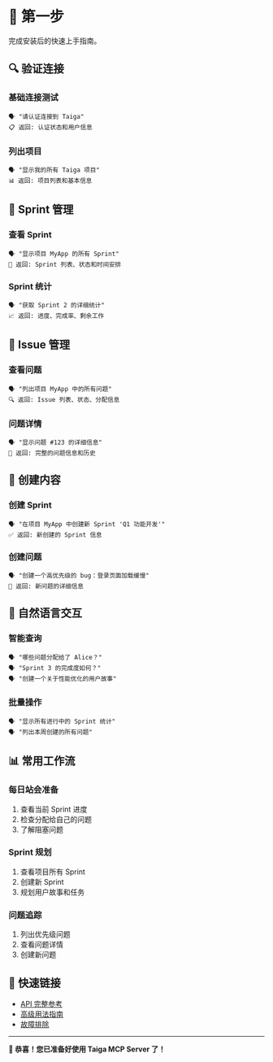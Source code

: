 # 🎯 第一步

完成安装后的快速上手指南。

## 🔍 验证连接

### 基础连接测试
```
🗣️ "请认证连接到 Taiga"
📋 返回: 认证状态和用户信息
```

### 列出项目
```
🗣️ "显示我的所有 Taiga 项目"
📊 返回: 项目列表和基本信息
```

## 🏃 Sprint 管理

### 查看 Sprint
```
🗣️ "显示项目 MyApp 的所有 Sprint"
📅 返回: Sprint 列表、状态和时间安排
```

### Sprint 统计
```
🗣️ "获取 Sprint 2 的详细统计"
📈 返回: 进度、完成率、剩余工作
```

## 🐛 Issue 管理

### 查看问题
```
🗣️ "列出项目 MyApp 中的所有问题"
🔍 返回: Issue 列表、状态、分配信息
```

### 问题详情
```
🗣️ "显示问题 #123 的详细信息"
📝 返回: 完整的问题信息和历史
```

## 📝 创建内容

### 创建 Sprint
```
🗣️ "在项目 MyApp 中创建新 Sprint 'Q1 功能开发'"
✅ 返回: 新创建的 Sprint 信息
```

### 创建问题
```
🗣️ "创建一个高优先级的 bug：登录页面加载缓慢"
🐛 返回: 新问题的详细信息
```

## 🎨 自然语言交互

### 智能查询
```
🗣️ "哪些问题分配给了 Alice？"
🗣️ "Sprint 3 的完成度如何？"
🗣️ "创建一个关于性能优化的用户故事"
```

### 批量操作
```
🗣️ "显示所有进行中的 Sprint 统计"
🗣️ "列出本周创建的所有问题"
```

## 📊 常用工作流

### 每日站会准备
1. 查看当前 Sprint 进度
2. 检查分配给自己的问题
3. 了解阻塞问题

### Sprint 规划
1. 查看项目所有 Sprint
2. 创建新 Sprint
3. 规划用户故事和任务

### 问题追踪
1. 列出优先级问题
2. 查看问题详情
3. 创建新问题

## 🔗 快速链接

- [API 完整参考](../api/README.md)
- [高级用法指南](../guides/advanced-usage.md)
- [故障排除](../guides/troubleshooting.md)

---

**🎉 恭喜！您已准备好使用 Taiga MCP Server 了！**